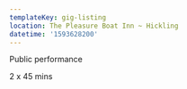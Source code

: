```yaml
---
templateKey: gig-listing
location: The Pleasure Boat Inn ~ Hickling
datetime: '1593628200'
---
```

Public performance

2 x 45 mins
